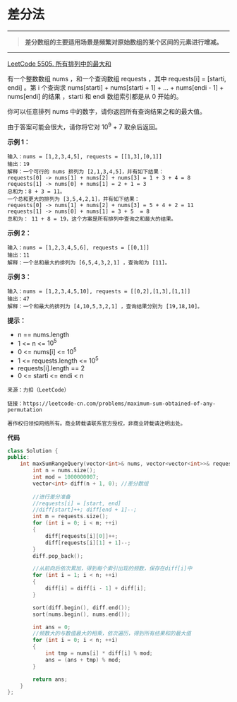 # **差分法**


---
>**差分数组的主要适用场景是频繁对原始数组的某个区间的元素进行增减。**

---



[LeetCode 5505. 所有排列中的最大和](https://leetcode-cn.com/problems/maximum-sum-obtained-of-any-permutation/)

有一个整数数组 nums ，和一个查询数组 requests ，其中 requests[i] = [starti, endi] 。第 i 个查询求 nums[starti] + nums[starti + 1] + ... + nums[endi - 1] + nums[endi] 的结果 ，starti 和 endi 数组索引都是从 0 开始的。

你可以任意排列 nums 中的数字，请你返回所有查询结果之和的最大值。

由于答案可能会很大，请你将它对 $10^9$ + 7 取余后返回。


**示例 1：**
```
输入：nums = [1,2,3,4,5], requests = [[1,3],[0,1]]
输出：19
解释：一个可行的 nums 排列为 [2,1,3,4,5]，并有如下结果：
requests[0] -> nums[1] + nums[2] + nums[3] = 1 + 3 + 4 = 8
requests[1] -> nums[0] + nums[1] = 2 + 1 = 3
总和为：8 + 3 = 11。
一个总和更大的排列为 [3,5,4,2,1]，并有如下结果：
requests[0] -> nums[1] + nums[2] + nums[3] = 5 + 4 + 2 = 11
requests[1] -> nums[0] + nums[1] = 3 + 5  = 8
总和为： 11 + 8 = 19，这个方案是所有排列中查询之和最大的结果。
```

**示例 2：**
```
输入：nums = [1,2,3,4,5,6], requests = [[0,1]]
输出：11
解释：一个总和最大的排列为 [6,5,4,3,2,1] ，查询和为 [11]。
```

**示例 3：**
```
输入：nums = [1,2,3,4,5,10], requests = [[0,2],[1,3],[1,1]]
输出：47
解释：一个和最大的排列为 [4,10,5,3,2,1] ，查询结果分别为 [19,18,10]。
```
**提示：**
- n == nums.length
- 1 <= n <= $10^5$
- 0 <= nums[i] <= $10^5$
- 1 <= requests.length <= $10^5$
- requests[i].length == 2
- 0 <= starti <= endi < n


```
来源：力扣（LeetCode）

链接：https://leetcode-cn.com/problems/maximum-sum-obtained-of-any-permutation

著作权归领扣网络所有。商业转载请联系官方授权，非商业转载请注明出处。
```
**代码**

```c++
class Solution {
public:
    int maxSumRangeQuery(vector<int>& nums, vector<vector<int>>& requests) {
        int n = nums.size();
        int mod = 1000000007;
        vector<int> diff(n + 1, 0); //差分数组
        
        //进行差分准备
        //requests[i] = [start, end]
        //diff[start]++; diff[end + 1]--;
        int m = requests.size();
        for (int i = 0; i < m; ++i)
        {
            diff[requests[i][0]]++;
            diff[requests[i][1] + 1]--;
        }
        diff.pop_back();

        //从前向后依次累加，得到每个索引出现的频数，保存在diff[i]中
        for (int i = 1; i < n; ++i)
        {
            diff[i] = diff[i - 1] + diff[i];
        }

        sort(diff.begin(), diff.end());
        sort(nums.begin(), nums.end());

        int ans = 0;
        //频数大的与数值最大的相乘，依次遍历，得到所有结果和的最大值
        for (int i = 0; i < n; ++i)
        {
            int tmp = nums[i] * diff[i] % mod;
            ans = (ans + tmp) % mod;
        }

        return ans;
    }
};


```



